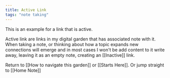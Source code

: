 ```yaml
---
title: Active Link
tags: "note taking"
---
```


This is an example for a link that is active. 

Active link are links in my digital garden that has associated note with it. When taking a note, or thinking about how a topic expands new connections will emerge and in most cases I won't be add content to it write away, leaving it as an empty note, creating an [[Inactive]] link.


Return to [[How to navigate this garden]] or [[Starts Here]].
Or jump straight to [[Home Note]]


















